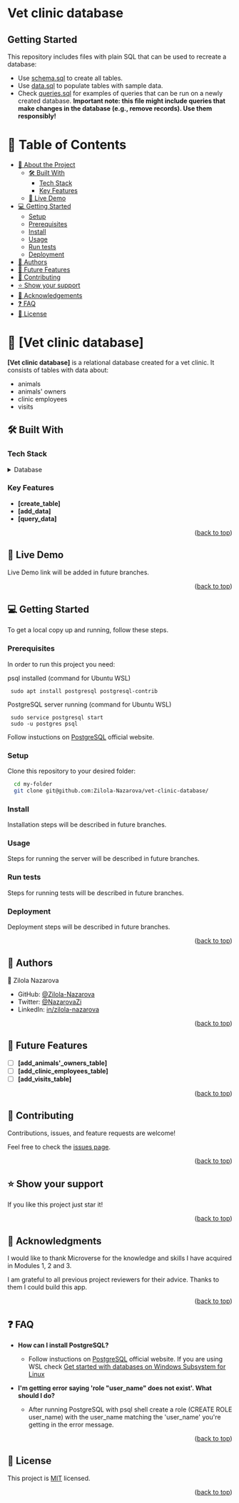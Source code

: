 # Vet clinic database


## Getting Started

This repository includes files with plain SQL that can be used to recreate a database:

- Use [schema.sql](./schema.sql) to create all tables.
- Use [data.sql](./data.sql) to populate tables with sample data.
- Check [queries.sql](./queries.sql) for examples of queries that can be run on a newly created database. **Important note: this file might include queries that make changes in the database (e.g., remove records). Use them responsibly!**

<a name="readme-top"></a>



# 📗 Table of Contents

- [📖 About the Project](#about-project)
  - [🛠 Built With](#built-with)
    - [Tech Stack](#tech-stack)
    - [Key Features](#key-features)
  - [🚀 Live Demo](#live-demo)
- [💻 Getting Started](#getting-started)
  - [Setup](#setup)
  - [Prerequisites](#prerequisites)
  - [Install](#install)
  - [Usage](#usage)
  - [Run tests](#run-tests)
  - [Deployment](#triangular_flag_on_post-deployment)
- [👥 Authors](#authors)
- [🔭 Future Features](#future-features)
- [🤝 Contributing](#contributing)
- [⭐️ Show your support](#support)
- [🙏 Acknowledgements](#acknowledgements)
- [❓ FAQ](#faq)
- [📝 License](#license)



# 📖 [Vet clinic database] <a name="about-project"></a>

**[Vet clinic database]** is a relational database created for a vet clinic. It consists of tables with data about:

- animals
- animals' owners
- clinic employees
- visits

## 🛠 Built With <a name="built-with"></a>

### Tech Stack <a name="tech-stack"></a>

<details>
<summary>Database</summary>
  <ul>
    <li><a href="https://www.postgresql.org/">PostgreSQL</a></li>
  </ul>
</details>


### Key Features <a name="key-features"></a>

- **[create_table]**
- **[add_data]**
- **[query_data]**

<p align="right">(<a href="#readme-top">back to top</a>)</p>



## 🚀 Live Demo <a name="live-demo"></a>

Live Demo link will be added in future branches.

<p align="right">(<a href="#readme-top">back to top</a>)</p>



## 💻 Getting Started <a name="getting-started"></a>


To get a local copy up and running, follow these steps.

### Prerequisites

In order to run this project you need:

psql installed
(command for Ubuntu WSL)
```
 sudo apt install postgresql postgresql-contrib
```

PostgreSQL server running
(command for Ubuntu WSL)
```
 sudo service postgresql start
 sudo -u postgres psql
```

Follow instuctions on [PostgreSQL](https://www.postgresql.org/download/) official website.

### Setup

Clone this repository to your desired folder:

```sh
  cd my-folder
  git clone git@github.com:Zilola-Nazarova/vet-clinic-database/
```

### Install

Installation steps will be described in future branches.

### Usage

Steps for running the server will be described in future branches.

### Run tests

Steps for running tests will be described in future branches.

### Deployment

Deployment steps will be described in future branches.

<p align="right">(<a href="#readme-top">back to top</a>)</p>



## 👥 Authors <a name="authors"></a>

👤 Zilola Nazarova

- GitHub: [@Zilola-Nazarova](https://github.com/Zilola-Nazarova)
- Twitter: [@NazarovaZi](https://twitter.com/NazarovaZi)
- LinkedIn: [in/zilola-nazarova](https://www.linkedin.com/in/zilola-nazarova)

<p align="right">(<a href="#readme-top">back to top</a>)</p>



## 🔭 Future Features <a name="future-features"></a>

- [ ] **[add_animals'_owners_table]**
- [ ] **[add_clinic_employees_table]**
- [ ] **[add_visits_table]**

<p align="right">(<a href="#readme-top">back to top</a>)</p>



## 🤝 Contributing <a name="contributing"></a>

Contributions, issues, and feature requests are welcome!

Feel free to check the [issues page](../../issues/).

<p align="right">(<a href="#readme-top">back to top</a>)</p>



## ⭐️ Show your support <a name="support"></a>

If you like this project just star it!

<p align="right">(<a href="#readme-top">back to top</a>)</p>



## 🙏 Acknowledgments <a name="acknowledgements"></a>

I would like to thank Microverse for the knowledge and skills I have acquired in Modules 1, 2 and 3.

I am grateful to all previous project reviewers for their advice. Thanks to them I could build this app.

<p align="right">(<a href="#readme-top">back to top</a>)</p>



## ❓ FAQ <a name="faq"></a>

- **How can I install PostgreSQL?**

  - Follow instuctions on [PostgreSQL](https://www.postgresql.org/download/) official website. If you are using WSL check [Get started with databases on Windows Subsystem for Linux](https://learn.microsoft.com/en-us/windows/wsl/tutorials/wsl-database)

- **I'm getting error saying 'role "user_name" does not exist'. What should I do?**

  - After running PostgreSQL with psql shell create a role (CREATE ROLE user_name) with the user_name matching the 'user_name' you're getting in the error message.

<p align="right">(<a href="#readme-top">back to top</a>)</p>



## 📝 License <a name="license"></a>

This project is [MIT](./LICENSE) licensed.

<p align="right">(<a href="#readme-top">back to top</a>)</p>
